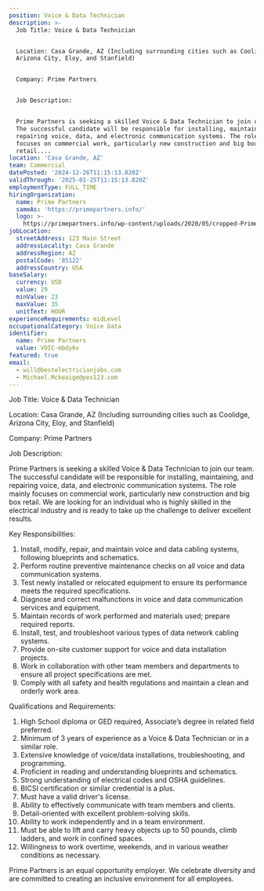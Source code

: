 ```yaml
---
position: Voice & Data Technician
description: >-
  Job Title: Voice & Data Technician 


  Location: Casa Grande, AZ (Including surrounding cities such as Coolidge,
  Arizona City, Eloy, and Stanfield)


  Company: Prime Partners


  Job Description:


  Prime Partners is seeking a skilled Voice & Data Technician to join our team.
  The successful candidate will be responsible for installing, maintaining, and
  repairing voice, data, and electronic communication systems. The role mainly
  focuses on commercial work, particularly new construction and big box
  retail....
location: 'Casa Grande, AZ'
team: Commercial
datePosted: '2024-12-26T11:15:13.820Z'
validThrough: '2025-01-25T11:15:13.820Z'
employmentType: FULL_TIME
hiringOrganization:
  name: Prime Partners
  sameAs: 'https://primepartners.info/'
  logo: >-
    https://primepartners.info/wp-content/uploads/2020/05/cropped-Prime-Partners-Logo-NO-BG-1-1.png
jobLocation:
  streetAddress: 123 Main Street
  addressLocality: Casa Grande
  addressRegion: AZ
  postalCode: '85122'
  addressCountry: USA
baseSalary:
  currency: USD
  value: 29
  minValue: 23
  maxValue: 35
  unitText: HOUR
experienceRequirements: midLevel
occupationalCategory: Voice Data
identifier:
  name: Prime Partners
  value: VOIC-mbdy6v
featured: true
email:
  - will@bestelectricianjobs.com
  - Michael.Mckeaige@pes123.com
---
```




Job Title: Voice & Data Technician 

Location: Casa Grande, AZ (Including surrounding cities such as Coolidge, Arizona City, Eloy, and Stanfield)

Company: Prime Partners

Job Description:

Prime Partners is seeking a skilled Voice & Data Technician to join our team. The successful candidate will be responsible for installing, maintaining, and repairing voice, data, and electronic communication systems. The role mainly focuses on commercial work, particularly new construction and big box retail. We are looking for an individual who is highly skilled in the electrical industry and is ready to take up the challenge to deliver excellent results.

Key Responsibilities:

1. Install, modify, repair, and maintain voice and data cabling systems, following blueprints and schematics.
2. Perform routine preventive maintenance checks on all voice and data communication systems.
3. Test newly installed or relocated equipment to ensure its performance meets the required specifications.
4. Diagnose and correct malfunctions in voice and data communication services and equipment.
5. Maintain records of work performed and materials used; prepare required reports.
6. Install, test, and troubleshoot various types of data network cabling systems.
7. Provide on-site customer support for voice and data installation projects.
8. Work in collaboration with other team members and departments to ensure all project specifications are met.
9. Comply with all safety and health regulations and maintain a clean and orderly work area.

Qualifications and Requirements:

1. High School diploma or GED required, Associate’s degree in related field preferred.
2. Minimum of 3 years of experience as a Voice & Data Technician or in a similar role.
3. Extensive knowledge of voice/data installations, troubleshooting, and programming.
4. Proficient in reading and understanding blueprints and schematics.
5. Strong understanding of electrical codes and OSHA guidelines.
6. BICSI certification or similar credential is a plus.
7. Must have a valid driver's license.
8. Ability to effectively communicate with team members and clients.
9. Detail-oriented with excellent problem-solving skills.
10. Ability to work independently and in a team environment.
11. Must be able to lift and carry heavy objects up to 50 pounds, climb ladders, and work in confined spaces.
12. Willingness to work overtime, weekends, and in various weather conditions as necessary.

Prime Partners is an equal opportunity employer. We celebrate diversity and are committed to creating an inclusive environment for all employees.
